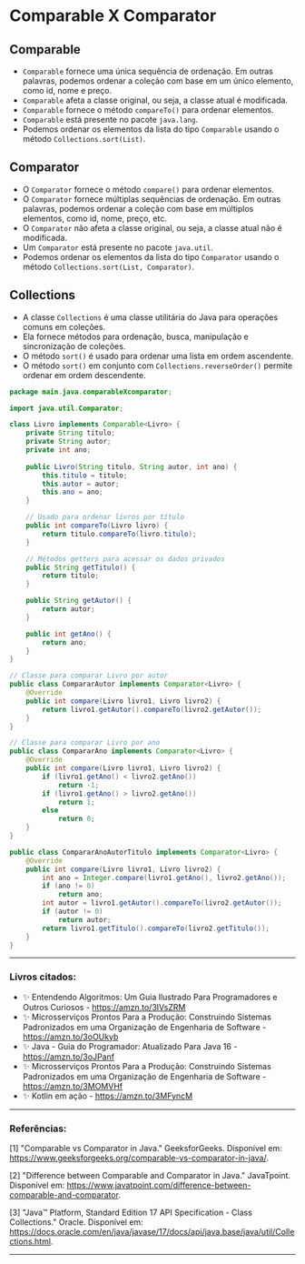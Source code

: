 # Comparable X Comparator

## Comparable

- `Comparable` fornece uma única sequência de ordenação. Em outras palavras, podemos ordenar a coleção com base em um
  único elemento, como id, nome e preço.
- `Comparable` afeta a classe original, ou seja, a classe atual é modificada.
- `Comparable` fornece o método `compareTo()` para ordenar elementos.
- `Comparable` está presente no pacote `java.lang`.
- Podemos ordenar os elementos da lista do tipo `Comparable` usando o método `Collections.sort(List)`.

## Comparator

- O `Comparator` fornece o método `compare()` para ordenar elementos.
- O `Comparator` fornece múltiplas sequências de ordenação. Em outras palavras, podemos ordenar a coleção com base em
  múltiplos elementos, como id, nome, preço, etc.
- O `Comparator` não afeta a classe original, ou seja, a classe atual não é modificada.
- Um `Comparator` está presente no pacote `java.util`.
- Podemos ordenar os elementos da lista do tipo `Comparator` usando o método `Collections.sort(List, Comparator)`.

## Collections

- A classe `Collections` é uma classe utilitária do Java para operações comuns em coleções.
- Ela fornece métodos para ordenação, busca, manipulação e sincronização de coleções.
- O método `sort()` é usado para ordenar uma lista em ordem ascendente.
- O método `sort()` em conjunto com `Collections.reverseOrder()` permite ordenar em ordem descendente.

```java
package main.java.comparableXcomparator;

import java.util.Comparator;

class Livro implements Comparable<Livro> {
    private String titulo;
    private String autor;
    private int ano;
    
    public Livro(String titulo, String autor, int ano) {
        this.titulo = titulo;
        this.autor = autor;
        this.ano = ano;
    }

    // Usado para ordenar livros por título
    public int compareTo(Livro livro) {
        return titulo.compareTo(livro.titulo);
    }

    // Métodos getters para acessar os dados privados
    public String getTitulo() {
        return titulo;
    }

    public String getAutor() {
        return autor;
    }

    public int getAno() {
        return ano;
    }
}

// Classe para comparar Livro por autor
public class CompararAutor implements Comparator<Livro> {
    @Override
    public int compare(Livro livro1, Livro livro2) {
        return livro1.getAutor().compareTo(livro2.getAutor());
    }
}

// Classe para comparar Livro por ano
public class CompararAno implements Comparator<Livro> {
    @Override
    public int compare(Livro livro1, Livro livro2) {
        if (livro1.getAno() < livro2.getAno())
            return -1;
        if (livro1.getAno() > livro2.getAno())
            return 1;
        else
            return 0;
    }
}

public class CompararAnoAutorTitulo implements Comparator<Livro> {
    @Override
    public int compare(Livro livro1, Livro livro2) {
        int ano = Integer.compare(livro1.getAno(), livro2.getAno());
        if (ano != 0)
            return ano;
        int autor = livro1.getAutor().compareTo(livro2.getAutor());
        if (autor != 0)
            return autor;
        return livro1.getTitulo().compareTo(livro2.getTitulo());
    }
}
```

---

### Livros citados:

- ✨ Entendendo Algoritmos: Um Guia Ilustrado Para Programadores e Outros Curiosos - https://amzn.to/3IVsZRM
- ✨ Microsserviços Prontos Para a Produção: Construindo Sistemas Padronizados em uma Organização de Engenharia de
  Software - https://amzn.to/3oOUkyb
- ✨ Java - Guia do Programador: Atualizado Para Java 16 - https://amzn.to/3oJPanf
- ✨ Microsserviços Prontos Para a Produção: Construindo Sistemas Padronizados em uma Organização de Engenharia de
  Software - https://amzn.to/3MOMVHf
- ✨ Kotlin em ação - https://amzn.to/3MFyncM

---

### Referências:

[1] "Comparable vs Comparator in Java." GeeksforGeeks. Disponível
em: https://www.geeksforgeeks.org/comparable-vs-comparator-in-java/.

[2] "Difference between Comparable and Comparator in Java." JavaTpoint. Disponível
em: https://www.javatpoint.com/difference-between-comparable-and-comparator.

[3] "Java™ Platform, Standard Edition 17 API Specification - Class Collections." Oracle. Disponível
em: https://docs.oracle.com/en/java/javase/17/docs/api/java.base/java/util/Collections.html.

---
